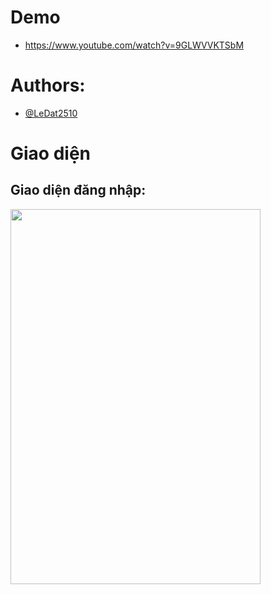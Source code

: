 # Demo
- https://www.youtube.com/watch?v=9GLWVVKTSbM
# Authors:
- [@LeDat2510](https://github.com/LeDat2510)
# Giao diện
## Giao diện đăng nhập:
<img src="https://github.com/user-attachments/assets/3558139d-fb0e-4d55-8862-545a3bc591d3" width="400" height="600" />


